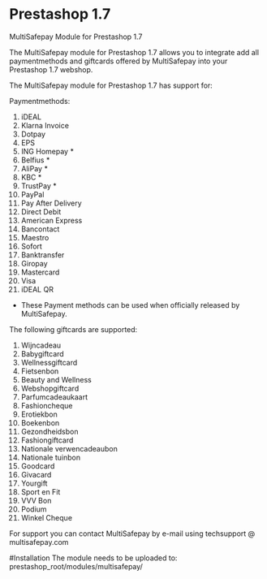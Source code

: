 # Prestashop 1.7
MultiSafepay Module for Prestashop 1.7

The MultiSafepay module for Prestashop 1.7 allows you to integrate add all paymentmethods and giftcards offered by MultiSafepay into your Prestashop 1.7 webshop.

The MultiSafepay module for Prestashop 1.7 has support for:

Paymentmethods:
1. iDEAL
2. Klarna Invoice
3. Dotpay
4. EPS
5. ING Homepay *
6. Belfius *
7. AliPay *
8. KBC *
9. TrustPay *
10. PayPal
11. Pay After Delivery
12. Direct Debit
13. American Express
14. Bancontact
15. Maestro
16. Sofort
17. Banktransfer
18. Giropay
19. Mastercard
20. Visa
21. iDEAL QR

* These Payment methods can be used when officially released by MultiSafepay.

The following giftcards are supported:
1. Wijncadeau
2. Babygiftcard
3. Wellnessgiftcard
4. Fietsenbon
5. Beauty and Wellness
6. Webshopgiftcard
7. Parfumcadeaukaart
8. Fashioncheque
9. Erotiekbon
10. Boekenbon
11. Gezondheidsbon
12. Fashiongiftcard
13. Nationale verwencadeaubon
14. Nationale tuinbon
15. Goodcard
16. Givacard
17. Yourgift
18. Sport en Fit
19. VVV Bon
20. Podium
21. Winkel Cheque


For support you can contact MultiSafepay by e-mail using techsupport @ multisafepay.com


#Installation
The module needs to be uploaded to:
prestashop_root/modules/multisafepay/